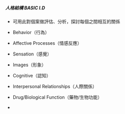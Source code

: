 ##### 人格結構 BASIC I.D
- 可用此對個案做評估、分析，探討每個之間相互的關係
-   Behavior（行為）
- Affective Processes（情感反應）
- Sensation（感覺）
- Images（形象）
- Cognitive（認知）
- Interpersonal Relationships（人際關係）
- Drug/Biological Function（藥物/生物功能）

- 